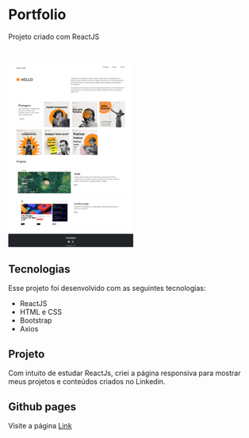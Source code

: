 <h1>Portfolio</h1>
<p>Projeto criado com ReactJS</p>
<br>

<p>
  <img src='./src/assets/print.png' alt='Personal portfolio' width='50%'> 
</p>

## Tecnologias

Esse projeto foi desenvolvido com as seguintes tecnologias:

- ReactJS
- HTML e CSS
- Bootstrap
- Axios

## Projeto

Com intuito de estudar ReactJs, criei a página responsiva para mostrar meus projetos e conteúdos criados no Linkedin.

## Github pages

Visite a página [Link](https://kari-osk.github.io/projetos/)


